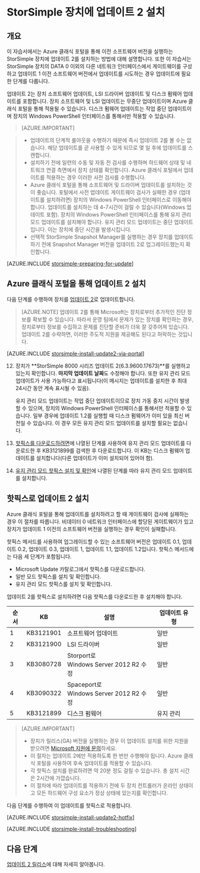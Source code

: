 <properties
   pageTitle="StorSimple 장치에 업데이트 2 설치 | Microsoft Azure"
   description="StorSimple 8000 시리즈 장치에서 StorSimple 8000 시리즈 업데이트 2를 설치하는 방법에 대해 설명합니다."
   services="storsimple"
   documentationCenter="NA"
   authors="alkohli"
   manager="carmonm"
   editor="" />
<tags
   ms.service="storsimple"
   ms.devlang="NA"
   ms.topic="article"
   ms.tgt_pltfrm="NA"
   ms.workload="TBD"
   ms.date="09/21/2016"
   ms.author="alkohli" />

# StorSimple 장치에 업데이트 2 설치

## 개요

이 자습서에서는 Azure 클래식 포털을 통해 이전 소프트웨어 버전을 실행하는 StorSimple 장치에 업데이트 2를 설치하는 방법에 대해 설명합니다. 또한 이 자습서는 StorSimple 장치의 DATA 0 이외의 다른 네트워크 인터페이스에서 게이트웨이를 구성하고 업데이트 1 이전 소프트웨어 버전에서 업데이트를 시도하는 경우 업데이트에 필요한 단계를 다룹니다.

업데이트 2는 장치 소프트웨어 업데이트, LSI 드라이버 업데이트 및 디스크 펌웨어 업데이트를 포함합니다. 장치 소프트웨어 및 LSI 업데이트는 무중단 업데이트이며 Azure 클래식 포털을 통해 적용될 수 있습니다. 디스크 펌웨어 업데이트는 작업 중단 업데이트이며 장치의 Windows PowerShell 인터페이스를 통해서만 적용할 수 있습니다.

> [AZURE.IMPORTANT]

> -  업데이트의 단계적 롤아웃을 수행하기 때문에 즉시 업데이트 2를 볼 수는 없습니다. 해당 업데이트를 곧 사용할 수 있게 되므로 몇 일 후에 업데이트를 스캔합니다.
> - 설치하기 전에 일련의 수동 및 자동 전 검사를 수행하며 하드웨어 상태 및 네트워크 연결 측면에서 장치 상태를 확인합니다. Azure 클래식 포털에서 업데이트를 적용하는 경우 이러한 사전 검사를 수행합니다.
> - Azure 클래식 포털을 통해 소프트웨어 및 드라이버 업데이트를 설치하는 것이 좋습니다. 포털에서 사전 업데이트 게이트웨이 검사가 실패한 경우 (업데이트를 설치하려면) 장치의 Windows PowerShell 인터페이스로 이동해야 합니다. 업데이트를 설치하는 데 4-7시간이 걸릴 수 있습니다(Windows 업데이트 포함). 장치의 Windows PowerShell 인터페이스를 통해 유지 관리 모드 업데이트를 설치해야 합니다. 유지 관리 모드 업데이트는 중단 업데이트입니다. 이는 장치에 중단 시간을 발생시킵니다.
> - 선택적 StorSimple Snapshot Manager를 실행하는 경우 장치를 업데이트하기 전에 Snapshot Manager 버전을 업데이트 2로 업그레이드했는지 확인합니다.

[AZURE.INCLUDE [storsimple-preparing-for-update](../../includes/storsimple-preparing-for-updates.md)]

## Azure 클래식 포털을 통해 업데이트 2 설치

다음 단계를 수행하여 장치를 [업데이트 2](storsimple-update2-release-notes.md)로 업데이트합니다.


> [AZURE.NOTE]
업데이트 2를 통해 Microsoft는 장치로부터 추가적인 진단 정보를 확보할 수 있습니다. 따라서 운영 팀에서 문제가 있는 장치를 확인하는 경우, 장치로부터 정보를 수집하고 문제를 진단할 준비가 더욱 잘 갖추어져 있습니다. 업데이트 2를 수락하면, 이러한 주도적 지원을 제공해도 된다고 허락하는 것입니다.

[AZURE.INCLUDE [storsimple-install-update2-via-portal](../../includes/storsimple-install-update2-via-portal.md)]

12. 장치가 **StorSimple 8000 시리즈 업데이트 2(6.3.9600.17673)**를 실행하고 있는지 확인합니다. **마지막 업데이트 날짜**도 수정해야 합니다. 또한 유지 관리 모드 업데이트가 사용 가능하다고 표시됩니다(이 메시지는 업데이트를 설치한 후 최대 24시간 동안 계속 표시될 수 있음).

    유지 관리 모드 업데이트는 작업 중단 업데이트이므로 장치 가동 중지 시간이 발생할 수 있으며, 장치의 Windows PowerShell 인터페이스를 통해서만 적용할 수 있습니다. 일부 경우에 업데이트 1.2를 실행할 때 디스크 펌웨어가 이미 있을 최신 버전일 수 있습니다. 이 경우 모든 유지 관리 모드 업데이트를 설치할 필요는 없습니다.

13. [핫픽스를 다운로드하려면](#to-download-hotfixes)에 나열된 단계를 사용하여 유지 관리 모드 업데이트를 다운로드한 후 KB3121899를 검색한 후 다운로드합니다. 이 KB는 디스크 펌웨어 업데이트를 설치합니다(다른 업데이트가 이미 설치되어 있어야 함).

13. [유지 관리 모드 핫픽스 설치 및 확인](#to-install-and-verify-maintenance-mode-hotfixes)에 나열된 단계를 따라 유지 관리 모드 업데이트를 설치합니다.


## 핫픽스로 업데이트 2 설치

Azure 클래식 포털을 통해 업데이트를 설치하려고 할 때 게이트웨이 검사에 실패하는 경우 이 절차를 따릅니다. 비데이터 0 네트워크 인터페이스에 할당된 게이트웨이가 있고 장치가 업데이트 1 이전의 소프트웨어 버전을 실행하는 경우 확인이 실패합니다.

핫픽스 메서드를 사용하여 업그레이드할 수 있는 소프트웨어 버전은 업데이트 0.1, 업데이트 0.2, 업데이트 0.3, 업데이트 1, 업데이트 1.1, 업데이트 1.2입니다. 핫픽스 메서드에는 다음 세 단계가 포함됩니다.

- Microsoft Update 카탈로그에서 핫픽스를 다운로드합니다.
- 일반 모드 핫픽스를 설치 및 확인합니다.
- 유지 관리 모드 핫픽스를 설치 및 확인합니다.

업데이트 2를 핫픽스로 설치하려면 다음 핫픽스를 다운로드한 후 설치해야 합니다.

| 순서 | KB | 설명 | 업데이트 유형 |
|--------|-----------|-------------------------|------------- |
| 1 | KB3121901 | 소프트웨어 업데이트 | 일반 |
| 2 | KB3121900 | LSI 드라이버 | 일반 |
| 3 | KB3080728 | Storport로 </br> Windows Server 2012 R2 수정 | 일반 |
| 4 | KB3090322 | Spaceport로 </br> Windows Server 2012 R2 수정 | 일반 |
| 5 | KB3121899 | 디스크 펌웨어 | 유지 관리 |


> [AZURE.IMPORTANT]
>
> - 장치가 릴리스(GA) 버전을 실행하는 경우 이 업데이트 설치를 위한 지원을 받으려면 [Microsoft 지원에 문의](storsimple-contact-microsoft-support.md)하세요.
> - 이 절차는 업데이트 2에만 적용하도록 한 번만 수행해야 됩니다. Azure 클래식 포털을 사용하여 후속 업데이트를 적용할 수 있습니다.
> - 각 핫픽스 설치를 완료하려면 약 20분 정도 걸릴 수 있습니다. 총 설치 시간은 2시간에 가깝습니다.
> - 이 절차에 따라 업데이트를 적용하기 전에 두 장치 컨트롤러가 온라인 상태이고 모든 하드웨어 구성 요소가 정상 상태에 있는지를 확인합니다.

다음 단계를 수행하여 이 업데이트를 핫픽스로 적용합니다.

[AZURE.INCLUDE [storsimple-install-update2-hotfix](../../includes/storsimple-install-update2-hotfix.md)]

[AZURE.INCLUDE [storsimple-install-troubleshooting](../../includes/storsimple-install-troubleshooting.md)]



## 다음 단계

[업데이트 2 릴리스](storsimple-update2-release-notes.md)에 대해 자세히 알아봅니다.

<!---HONumber=AcomDC_0921_2016-->